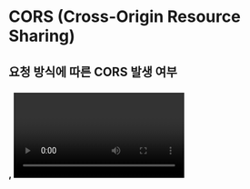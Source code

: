 # CORS (Cross-Origin Resource Sharing)

## 요청 방식에 따른 CORS 발생 여부

### <img>, <video>, <script>, <link> 태그 등

→ Cross-origin 정책을 지원함

- `<link>` 태그의 `href` 에서 다른 사이트의 .css 리소스에 접근하는 것이 가능
- `<img>` 태그의 `src` 에서 다른 사이트의 .png, .jpg 등의 리소스에 접근하는 것이 가능
- `<script>` 태그의 `src` 에서 다른 사이트의 .js 리소스에 접근하는 것이 가능

### XMLHttpRequest, Fetch API 스크립트

→ Same-Origin 정책을 따름

- 다른 도메인의 소스에 대해 자바스크립트 ajax 요청 API 호출 시
- 웹 폰트 CSS 파일 내 @font-face에서 다른 도메인의 폰트 사용 시

자바스크립트에서의 요청은 기본적으로 **서로 다른 도메인에 대한 요청을 보안상 제한**

## CORS ( 교차 출처 리소스 공유 정책 )

### 출처(Origin)

URL은 Protocol, Host, Port, Path, Query String, Fragment로 이루어져 있다.

- Origin : Protocol + Host + Port

### 동일 출처 정책 : SOP(Same-Origin Policy)

- 동일한 출처에서만 리소스를 공유할 수 있다.
- 동일 출처 서버에 있는 리소스는 자유로이 가져올 수 있지만, 다른 출처 서버에 있는 이미지나 유튜브 영상 같은 리소스는 상호작용이 불가능하다

**동일 출처 정책이 필요한 이유**

- 출처가 다른 두 어플리케이션이 자유로이 소통할 수 있는 환경은 꽤 위험하다. 만일 제약이 없다면 해커가 CSRF, XSS 등의 방법을 이용해서 개인 정보를 가로챌 수 있다.
- 악의적인 상황을 방지하기 위해 SOP 정책으로 동일하지 않은 다른 출처의 스크립트가 실행되지 않도록 브라우저에서 사전에 방지한 것

**출처 구분 기준**

- 출처(Origin) = Protocol + Host + Port 3가지만 동일하다면 동을 출처로 판단

### 교차 출처 리소스 공유 : CORS( Cross-Origin Resource Sharing )

- 다른 출처의 리소스 공유에 대한 허용/비허용 정책
- 예외 사항(다른 출처 간의 리소스 사용)을 두기 위해 CORS 정책을 허용하는 리소스에 한해 다른 출처라도 받아들인다.
- **SOP 정책을 위반해도 CORS 정책에 따르면 다른 출처의 리소스라도 혀용**

### 브라우저의 CORS 기본 동작

1. 클라이언트에서 HTTP 요청의 헤더에 Origin을 담아 전달
2. 서버는 응답헤더에 Access-Control-Allow-Origin을 담어 클라이언트로 전달
3. 클라이언트에서 Origin과 서버가 보내준 Access-Control-Allow-Origin을 비교한다
    1. 클라이언트의 Origin과 Access-Controll-Allow-Origin이 다르면 CORS에러
    2. 같으면 리소스를 문제없이 가져오게 된다.
    - 서버에서 Access-Control-Allow-Origin 헤더에 허용할 출처를 기재해서 클라이언트에 응답하면 되는 것 (백엔드의 역할) → 클라이언트 (프론트) 에서 미리 자바스크립트로 origin 헤더 값을 위조하면 되지 않을까 싶지만, 브라우저서 이를 감지하여 차단.

### 해결방법

1. Chrome 확장 프로그램
2. 프록시 사이트( 모든 출처를 허용한 서버 대리점 ) 이용 → 악용 사례 때문에 api 요청 제한을 둠
3. 서버에서 Access-Control-Allow-Origin 헤더 세팅